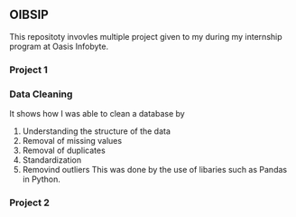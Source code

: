 ## OIBSIP
This repositoty invovles multiple project given to my during my internship program at Oasis Infobyte.
### Project 1 
### Data Cleaning 
It shows how I was able to clean a database by
1. Understanding the structure of the data
2. Removal of missing values
3. Removal of duplicates
4. Standardization
5. Removind outliers
This was done by the use of libaries such as Pandas in Python.

### Project 2 
### 
